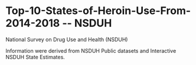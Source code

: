 # Top-10-States-of-Heroin-Use-From-2014-2018 -- NSDUH

National Survey on Drug Use and Health (NSDUH)

Information were derived from NSDUH Public datasets and Interactive NSDUH State Estimates. 


